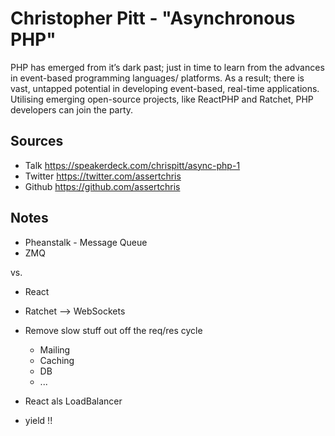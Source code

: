 Christopher Pitt - "Asynchronous PHP"
=====================================

PHP has emerged from it’s dark past; just in time to learn from the advances in event-based programming languages/
platforms. As a result; there is vast, untapped potential in developing event-based, real-time applications. Utilising 
emerging open-source projects, like ReactPHP and Ratchet, PHP developers can join the party.

Sources
-------

 * Talk <https://speakerdeck.com/chrispitt/async-php-1>
 * Twitter <https://twitter.com/assertchris>
 * Github <https://github.com/assertchris>

Notes
-----

 * Pheanstalk - Message Queue
 * ZMQ

vs.

 * React
 * Ratchet --> WebSockets
 * Remove slow stuff out off the req/res cycle
   * Mailing
   * Caching
   * DB
   * ...

 * React als LoadBalancer
 * yield !!
